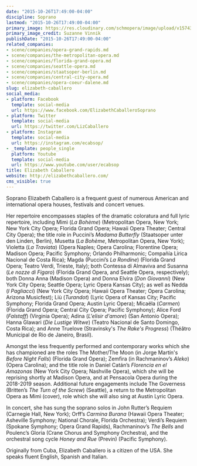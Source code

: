 ```yaml
---
date: "2015-10-26T17:49:00-04:00"
discipline: Soprano
lastmod: "2015-10-26T17:49:00-04:00"
primary_image: https://res.cloudinary.com/schmopera/image/upload/v1574354720/media/2019/11/ElizabethCaballero-SuzanneVinnik_vxwn3z.jpg
primary_image_credit: Suzanne Vinnik
publishDate: "2015-10-26T17:49:00-04:00"
related_companies:
- scene/companies/opera-grand-rapids.md
- scene/companies/the-metropolitan-opera.md
- scene/companies/florida-grand-opera.md
- scene/companies/seattle-opera.md
- scene/companies/staatsoper-berlin.md
- scene/companies/central-city-opera.md
- scene/companies/opera-coeur-dalene.md
slug: elizabeth-caballero
social_media:
- platform: Facebook
  template: social-media
  url: https://www.facebook.com/ElizabethCaballeroSoprano
- platform: Twitter
  template: social-media
  url: https://twitter.com/LizCaballero
- platform: Instagram
  template: social-media
  url: https://instagram.com/ecabsop/
- _template: people_single
  platform: Youtube
  template: social-media
  url: https://www.youtube.com/user/ecabsop
title: Elizabeth Caballero
website: http://elizabethcaballero.com/
cms_visible: true
---
```

Soprano Elizabeth Caballero is a frequent guest of numerous American and international opera houses, festivals and concert venues.

Her repertoire encompasses staples of the dramatic coloratura and full lyric repertoire, including Mimì (_La Bohème_) (Metropolitan Opera, New York; New York City Opera; Florida Grand Opera; Hawaii Opera Theater; Central City Opera); the title role in Puccini’s _Madama Butterfly_ (Staatsoper unter den Linden, Berlin), Musetta (_La Bohème_, Metropolitan Opera, New York); Violetta (_La Traviata_) (Opera Naples; Opera Carolina; Florentine Opera; Madison Opera; Pacific Symphony; Orlando Philharmonic; Compañía Lírica Nacional de Costa Rica); Magda (Puccini’s _La Rondine_) (Florida Grand Opera; Teatro Verdi, Trieste, Italy); both Contessa di Almaviva and Susanna (_Le nozze di Figaro_) (Florida Grand Opera, and Seattle Opera, respectively); both Donna Anna (Madison Opera) and Donna Elvira (_Don Giovanni_) (New York City Opera; Seattle Opera; Lyric Opera Kansas City); as well as Nedda (_I Pagliacci_) (New York City Opera; Hawaii Opera Theater; Opera Carolina; Arizona Musicfest); Liù (_Turandot_) (Lyric Opera of Kansas City; Pacific Symphony; Florida Grand Opera; Austin Lyric Opera); Micaëla (_Carmen_) (Florida Grand Opera; Central City Opera; Pacific Symphony); Alice Ford (_Falstaff_) (Virginia Opera); Adina (_L'elisir d'amore_) (San Antonio Opera); Hanna Glawari (_Die Lustige Witwe_) (Teatro Nacional de Santo Domingo, Costa Rica); and Anne Truelove (Stravinsky's _The Rake's Progress_) (Théâtro Municipal de Rio de Janeiro, Brasil).

Amongst the less frequently performed and contemporary works which she has championed are the roles The Mother/The Moon (in Jorge Martín's _Before Night Falls_) (Florida Grand Opera); Zemfira (in Rachmaninov’s _Aleko_) (Opera Carolina); and the title role in Daniel Catán’s _Florencia en el Amazonas_ (New York City Opera; Nashville Opera), which she will be reprising shortly at Madison Opera, and at Pensacola Opera during the 2018-2019 season. Additional future engagements include The Governess (Britten’s _The Turn of the Screw_) (Seattle), a return to the Metropolitan Opera as Mimì (cover), role which she will also sing at Austin Lyric Opera.

In concert, she has sung the soprano solos in John Rutter’s Requiem (Carnegie Hall, New York); Orff’s _Carmina Burana_ (Hawaii Opera Theater; Asheville Symphony; National Chorale, Florida Orchestra); Verdi’s Requiem (Spokane Symphony; Opera Grand Rapids), Rachmaninov’s _The Bells_ and Poulenc’s Gloria (Crane Chorus and Symphony Orchestra), and the orchestral song cycle _Honey and Rue_ (Previn) (Pacific Symphony).

Originally from Cuba, Elizabeth Caballero is a citizen of the USA. She speaks fluent English, Spanish and Italian.